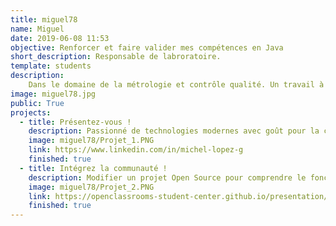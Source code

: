 ```yaml
---
title: miguel78
name: Miguel
date: 2019-06-08 11:53
objective: Renforcer et faire valider mes compétences en Java
short_description: Responsable de labroratoire.
template: students
description:
    Dans le domaine de la métrologie et contrôle qualité. Un travail à la frontière de l'électronique et de l'informatique. Passionné de technologie moderne.
image: miguel78.jpg
public: True
projects:
  - title: Présentez-vous !
    description: Passionné de technologies modernes avec goût pour la créativité, en particulier dans le domaine de l'informatique et l'électronique.
    image: miguel78/Projet_1.PNG
    link: https://www.linkedin.com/in/michel-lopez-g
    finished: true
  - title: Intégrez la communauté !
    description: Modifier un projet Open Source pour comprendre le fonctionnement de Git, de Github et des pull requests. 
    image: miguel78/Projet_2.PNG
    link: https://openclassrooms-student-center.github.io/presentation/students/miguellopez.html
    finished: true
---
```

